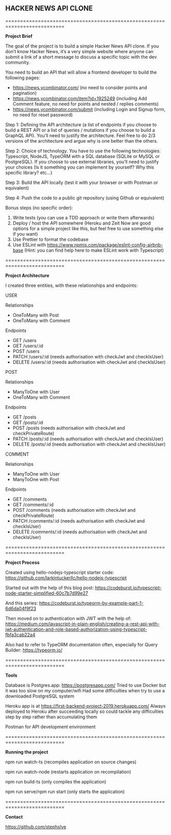 **HACKER NEWS API CLONE**
-----
==========================================================================

**Project Brief**

The goal of the project is to build a simple Hacker News API clone. If you don’t know Hacker News, it’s a very simple website where anyone can submit a link of a short message to discuss a specific topic with the dev community.

You need to build an API that will allow a frontend developer to build the following pages:
- https://news.ycombinator.com/ (no need to consider points and pagination)
- https://news.ycombinator.com/item?id=1925249 (including Add Comment feature, no need for points and nested / replies comments)
- https://news.ycombinator.com/submit (including Login and Signup form, no need for reset password)

Step 1: Defining the API architecture (a list of endpoints if you choose to build a REST API or a list of queries / mutations if you choose to build a GraphQL API). You’ll need to justify the architecture. Feel free to do 2/3 versions of the architecture and argue why is one better than the others.

Step 2: Choice of technology. You have to use the following technologies: Typescript, NodeJS, TypeORM with a SQL database (SQLite or MySQL or PostgreSQL). If you choose to use external libraries, you’ll need to justify your choices (Is it something you can implement by yourself? Why this specific library? etc…)

Step 3: Build the API locally (test it with your browser or with Postman or equivalent)

Step 4: Push the code to a public git repository (using Github or equivalent)

Bonus steps (no specific order):
1. Write tests (you can use a TDD approach or write them afterwards)
2. Deploy / host the API somewhere (Heroku and Zeit Now are good options for a simple project like this, but feel free to use something else if you want)
3. Use Prettier to format the codebase
4. Use ESLint with https://www.npmjs.com/package/eslint-config-airbnb-base (Hint: you can find help here to make ESLint work with Typescript)

==========================================================================

**Project Architecture**

I created three entities, with these relationships and endpoints:

USER

Relationships
- OneToMany with Post
- OneToMany with Comment

Endpoints
- GET /users
- GET /users/:id
- POST /users
- PATCH /users/:id (needs authorisation with checkJwt and checkIsUser)
- DELETE /users/:id (needs authorisation with checkJwt and checkIsUser)

POST

Relationships
- ManyToOne with User
- OneToMany with Comment

Endpoints
- GET /posts
- GET /posts/:id
- POST /posts (needs authorisation with checkJwt and checkPrivateRoute)
- PATCH /posts/:id (needs authorisation with checkJwt and checkIsUser)
- DELETE /posts/:id (needs authorisation with checkJwt and checkIsUser)

COMMENT

Relationships
- ManyToOne with User
- ManyToOne with Post

Endpoints
- GET /comments
- GET /comments/:id
- POST /comments (needs authorisation with checkJwt and checkPrivateRoute)
- PATCH /comments/:id (needs authorisation with checkJwt and checkIsUser)
- DELETE /comments/:id (needs authorisation with checkJwt and checkIsUser)

==========================================================================

**Project Process**

Created using hello-nodejs-typescript starter code: https://github.com/larkintuckerllc/hello-nodejs-typescript

Started out with the help of this blog post: 
https://codeburst.io/typescript-node-starter-simplified-60c7b7d99e27

And this series:
https://codeburst.io/typeorm-by-example-part-1-6d6da04f9f23

Then moved on to authentication with JWT with the help of: 
https://medium.com/javascript-in-plain-english/creating-a-rest-api-with-jwt-authentication-and-role-based-authorization-using-typescript-fbfa3cab22a4

Also had to refer to TypeORM documentation often, especially for Query Builder:
https://typeorm.io/

==========================================================================

**Tools**

Database is Postgres.app: https://postgresapp.com/
Tried to use Docker but it was too slow on my computer/wifi
Had some difficulties when try to use a downloaded PostgreSQL system

Heroku app is at https://first-backend-project-2019.herokuapp.com/
Always deployed to Heroku after succeeding locally so could tackle any difficulties step by step rather than accumulating them

Postman for API development environment

==========================================================================

**Running the project**

npm run watch-ts (recompiles application on source changes) 

npm run watch-node (restarts application on recompilation)

npm run build-ts (only compiles the application)

npm run serve/npm run start (only starts the application)

==========================================================================

**Contact**

https://github.com/stephslye